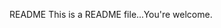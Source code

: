 README
This is a README file...You're welcome.
<!-- I would love to see more notes here about your process, hopes and dreams, challenges you overcame, things that let us know how this project went for you. -->